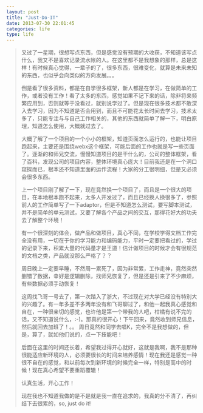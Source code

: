 ```yaml
---
layout: post
title: "Just-Do-IT"
date: 2013-07-30 22:01:45
categories: life
type: life
---
```


>又过了一星期，很想写点东西，但是感觉没有预期的大收获，不知道该写点什么，我又不是喜欢记录流水帐的人。在这里都不是我想象的那样，总是这样！有时候真心觉得，一辈子的了，很多东西，很难变化，就算是未来未知的东西，也似乎会向类似的方向发展。。。
>
>倒是看了很多资料，都是在自学很多框架，新人都是在学习，在做简单的工作，或者没有工作！看了太多的东西，感觉如果不记下来的话，除非将来频繁应用到，否则就等于没看过，就别说学过了。但是现在很多技术都不敢深入去学习，因为不知道是否会用到，而且不可能花太长时间去学习，技术太多了，只能专注与与自己工作相关的，其他的东西就简单了解一下，明白原理，知道怎么使用，大概就过去了。
>
>大概了解了一个项目的一个小小的框架，知道页面怎么运行的，也能让项目跑起来，主要还是围绕webx这个框架，可能后面的工作也就是写一些页面了。逐渐的和师兄交流，慢慢知道项目的是干什么的，公司的整体框架，看了百科，发现公司的项目内容，整体环境真心庞大！目前我还是在一个洞口窥探而已，根本还不知道里面的运作流程！大家的分工很明细，但是又必须会很多东西。
>
>上一个项目刚了解了一下，现在竟然换一个项目了，而且是一个很大的项目，在本地根本跑不起来，太多人开发过了，而且已经换人换很多了，参照前人的工作简单写了一下adaptor，但是不知道怎么测试，要写脚本测试，并不是简单的单元测试，又要了解各个产品之间的交互，那得花好大的功夫去了解整个环境！
>
>有一个很深刻的体会，做产品和做项目，真心不同，在学校学得文档工作完全没有用，一切在于你的学习能力和编码能力，平时一定要把看过的，学过的记录下来，积累大量的代码量才是王道！估计做项目的时候才会有很规范的文档之类，产品就没那么严格了？？
>
>周日晚上一定要早睡，不然周一累死了，因为非常累，工作走神，竟然突然删错了数据，幸好是逻辑删除，找师兄恢复了，但是还是引来了不少麻烦，有些数据必须手动恢复！
>
>这周找飞哥一号去了，第一次踏入了浙大，不过现在对大学已经没有特别大的兴趣了。有一年多差不多两年没有和飞哥聊过了，和他一起我真心感觉和自在，一种很亲切的感觉，也许他是第一个带我的人吧，柑橘有说不完的话，又不知道说什么，:-)。那真的很开心！下午回来，竟然收到师兄信息，然后就回去加班了！。。
>周日竟然和同学去唱K，完全不是我想做的，但是，算了，就如他们说的，点一下技能吧！
>
>后面在这里的时间还长着，希望我过得开心就好，这就是我啊，我不是那种很能适应新环境的人，必须要很长的时间来培养感情！现在我还是感觉一种很不自在的感觉，和以前每次到新环境的时候完全一样，特别是高中的时候！现在真心希望不要重蹈覆辙！
>
>认真生活，开心工作！
>
>现在我也不知道我做的是不是就是我一直在追求的，我真的分不清了，再纠结下去很累的，so, just do it!

